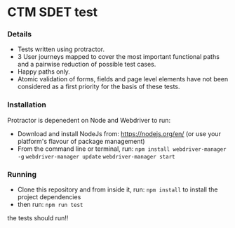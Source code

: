 # CTM SDET test

### Details
- Tests written using protractor.
- 3 User journeys mapped to cover the most important functional paths and a pairwise reduction of possible test cases.
- Happy paths only.
- Atomic validation of forms, fields and page level elements have not been considered as a first priority for the basis of these tests.

### Installation
Protractor is depenedent on Node and Webdriver to run:

- Download and install NodeJs from: https://nodejs.org/en/ (or use your platform's flavour of package management)
- From the command line or terminal, run:
```npm install webdriver-manager -g```
```webdriver-manager update```
```webdriver-manager start```

### Running

- Clone this repository and from inside it, run:
```npm install```
to install the project dependencies
- then run:
```npm run test```

the tests should run!!